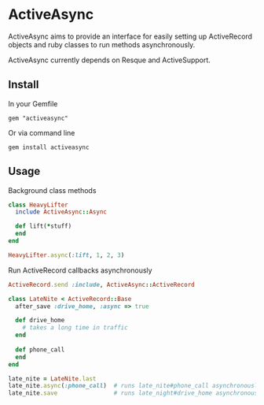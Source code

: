 # ActiveAsync

ActiveAsync aims to provide an interface for easily setting up ActiveRecord objects
and ruby classes to run methods asynchronously.

ActiveAsync currently depends on Resque and ActiveSupport.

## Install

In your Gemfile

    gem "activeasync"

Or via command line

    gem install activeasync


## Usage

Background class methods

``` ruby
class HeavyLifter
  include ActiveAsync::Async

  def lift(*stuff)
  end
end

HeavyLifter.async(:lift, 1, 2, 3)
```

Run ActiveRecord callbacks asynchronously

``` ruby
ActiveRecord.send :include, ActiveAsync::ActiveRecord

class LateNite < ActiveRecord::Base
  after_save :drive_home, :async => true

  def drive_home
    # takes a long time in traffic
  end
  
  def phone_call
  end
end

late_nite = LateNite.last
late_nite.async(:phone_call)  # runs late_nite#phone_call asynchronously
late_nite.save                # runs late_night#drive_home asynchronously
```
